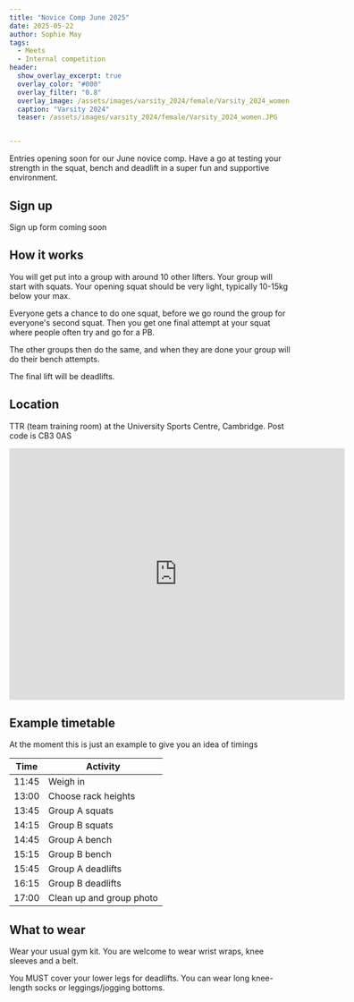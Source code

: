 ```yaml
---
title: "Novice Comp June 2025"
date: 2025-05-22
author: Sophie May
tags:
  - Meets
  - Internal competition
header:
  show_overlay_excerpt: true
  overlay_color: "#000"
  overlay_filter: "0.8"
  overlay_image: /assets/images/varsity_2024/female/Varsity_2024_women.JPG
  caption: "Varsity 2024"
  teaser: /assets/images/varsity_2024/female/Varsity_2024_women.JPG


---
```


Entries opening soon for our June novice comp. Have a go at testing your strength in the squat, bench and deadlift in a super fun and supportive environment.

## Sign up

Sign up form coming soon

## How it works

You will get put into a group with around 10 other lifters. Your group will start with squats. Your opening squat should be very light, typically 10-15kg below your max.

Everyone gets a chance to do one squat, before we go round the group for everyone's second squat. Then you get one final attempt at your squat where people often try and go for a PB. 

The other groups then do the same, and when they are done your group will do their bench attempts.

The final lift will be deadlifts. 


## Location

TTR (team training room) at the University Sports Centre, Cambridge. Post code is CB3 0AS

<iframe src="https://www.google.com/maps/embed?pb=!1m14!1m8!1m3!1d3080.3275941236157!2d0.0867391083547615!3d52.20963494791632!3m2!1i1024!2i768!4f13.1!3m3!1m2!1s0x47d8774861d9ffdf%3A0xb73d0c1fc075bba2!2sSports%20Centre%20and%20Gym%2C%20University%20of%20Cambridge!5e0!3m2!1sen!2suk!4v1747913439056!5m2!1sen!2suk" width="600" height="450" style="border:0;" allowfullscreen="" loading="lazy" referrerpolicy="no-referrer-when-downgrade"></iframe>

## Example timetable

At the moment this is just an example to give you an idea of timings

| Time  | Activity                 |
|-------|--------------------------|
| 11:45 | Weigh in                 |
| 13:00 | Choose rack heights      |
| 13:45 | Group A squats           |
| 14:15 | Group B squats           |
| 14:45 | Group A bench            |
| 15:15 | Group B bench            |
| 15:45 | Group A deadlifts        |
| 16:15 | Group B deadlifts        |
| 17:00 | Clean up and group photo |


## What to wear

Wear your usual gym kit. You are welcome to wear wrist wraps, knee sleeves and a belt. 

You MUST cover your lower legs for deadlifts. You can wear long knee-length socks or leggings/jogging bottoms.

